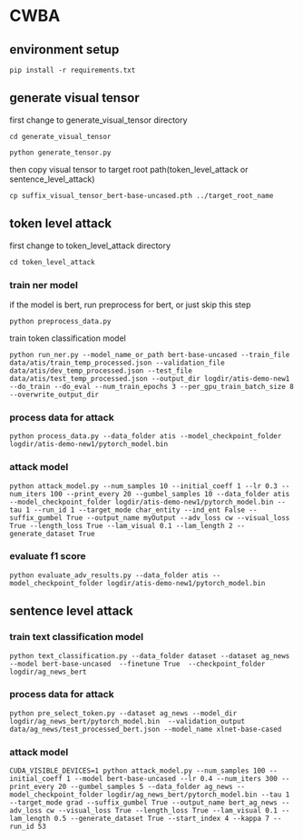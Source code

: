 # CWBA
## environment setup
```
pip install -r requirements.txt
```
## generate visual tensor
first change to generate_visual_tensor directory
```
cd generate_visual_tensor
```
```
python generate_tensor.py
```
then copy visual tensor to target root path(token_level_attack or sentence_level_attack)
```
cp suffix_visual_tensor_bert-base-uncased.pth ../target_root_name
```
## token level attack
first change to token_level_attack directory
```
cd token_level_attack
```
### train ner model
if the model is bert, run preprocess for bert, or just skip this step
```
python preprocess_data.py
```
train token classification model
```
python run_ner.py --model_name_or_path bert-base-uncased --train_file data/atis/train_temp_processed.json --validation_file data/atis/dev_temp_processed.json --test_file data/atis/test_temp_processed.json --output_dir logdir/atis-demo-new1 --do_train --do_eval --num_train_epochs 3 --per_gpu_train_batch_size 8 --overwrite_output_dir
```
### process data for attack
```
python process_data.py --data_folder atis --model_checkpoint_folder logdir/atis-demo-new1/pytorch_model.bin
```
### attack model
```
python attack_model.py --num_samples 10 --initial_coeff 1 --lr 0.3 --num_iters 100 --print_every 20 --gumbel_samples 10 --data_folder atis --model_checkpoint_folder logdir/atis-demo-new1/pytorch_model.bin --tau 1 --run_id 1 --target_mode char_entity --ind_ent False --suffix_gumbel True --output_name myOutput --adv_loss cw --visual_loss True --length_loss True --lam_visual 0.1 --lam_length 2 --generate_dataset True
```

### evaluate f1 score
```
python evaluate_adv_results.py --data_folder atis --model_checkpoint_folder logdir/atis-demo-new1/pytorch_model.bin
```

## sentence level attack

### train text classification model
```
python text_classification.py --data_folder dataset --dataset ag_news --model bert-base-uncased  --finetune True  --checkpoint_folder  logdir/ag_news_bert
```

### process data for attack
```
python pre_select_token.py --dataset ag_news --model_dir logdir/ag_news_bert/pytorch_model.bin  --validation_output data/ag_news/test_processed_bert.json --model_name xlnet-base-cased
```

### attack model
```
CUDA_VISIBLE_DEVICES=1 python attack_model.py --num_samples 100 --initial_coeff 1 --model bert-base-uncased --lr 0.4 --num_iters 300 --print_every 20 --gumbel_samples 5 --data_folder ag_news --model_checkpoint_folder logdir/ag_news_bert/pytorch_model.bin --tau 1 --target_mode grad --suffix_gumbel True --output_name bert_ag_news --adv_loss cw --visual_loss True --length_loss True --lam_visual 0.1 --lam_length 0.5 --generate_dataset True --start_index 4 --kappa 7 --run_id 53
```